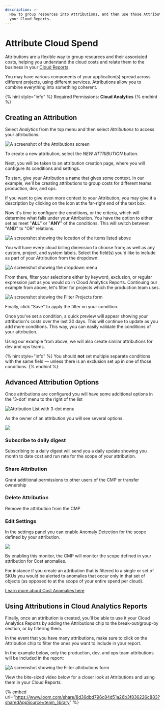```yaml
---
description: >-
  How to group resources into Attributions, and then use those Attributions in
  your Cloud Reports.
---
```


# Attribute Cloud Spend

Attributions are a flexible way to group resources and their associated costs, helping you understand the cloud costs and relate them to the business in your [Cloud Reports](https://help.doit-intl.com/cloud-analytics/create-cloud-report).

You may have various components of your application(s) spread across different projects, using different services. Attributions allow you to combine everything into something coherent.

{% hint style="info" %}
Required Permissions: **Cloud Analytics**
{% endhint %}

## Creating an Attribution

Select _Analytics_ from the top menu and then select _Attributions_ to access your attributions:

![A screenshot of the Attributions screen](../.gitbook/assets/cmp-attributions-screen.png)

To create a new attribution, select the _NEW ATTRIBUTION_ button.

Next, you will be taken to an attribution creation page, where you will configure its conditions and settings.

To start, give your Attribution a name that gives some context. In our example, we'll be creating attributions to group costs for different teams: production, dev, and ops.

If you want to give even more context to your Attribution, you may give it a description by clicking on the icon at the far-right end of the text box.

Now it's time to configure the conditions, or the criteria, which will determine what falls under your Attribution. You have the option to either set as meet "**ALL**" or "**ANY**" of the conditions. This will switch between "AND" to "OR" relations.

![A screenshot showing the location of the items listed above](../.gitbook/assets/cmp-all-any.png)

You will have every cloud billing dimension to choose from; as well as any custom, project, and system labels. Select the field(s) you'd like to include as part of your Attribution from the dropdown:

![A screenshot showing the dropdown menu](../.gitbook/assets/cmp-attributions.png)

From there, filter your selections either by keyword, exclusion, or regular expression just as you would do in Cloud Analytics Reports. Continuing our example from above, let's filter for projects which the production team uses.

![A screenshot showing the Filter Projects form](../.gitbook/assets/cmp-filter-projects-form.png)

Finally, click "Save" to apply the filter on your condition.

Once you've set a condition, a quick preview will appear showing your attribution's costs over the last 30 days. This will continue to update as you add more conditions. This way, you can easily validate the conditions of your attribution.

Using our example from above, we will also create similar attributions for dev and ops teams.

{% hint style="info" %}
You should **not** set multiple separate conditions with the same field — unless there is an exclusion set up in one of those conditions.
{% endhint %}

## Advanced Attribution Options

Once attributions are configured you will have some additional options in the '3-dot' menu to the right of the list

![Attribution List with 3-dot menu](<../.gitbook/assets/image (3).png>)

As the owner of an attribution you will see several options.

![](<../.gitbook/assets/image (2).png>)

### Subscribe to daily digest

Subscribing to a daily digest will send you a daily update showing you month to date cost and run rate for the scope of your attribution. &#x20;

### Share Attribution

Grant additional permissions to other users of the CMP or transfer ownership

### Delete Attribution

Remove the attribution from the CMP&#x20;

### Edit Settings

In the settings panel you can enable Anomaly Detection for the scope defined by your attribution.

![](../.gitbook/assets/image.png)

By enabling this monitor, the CMP will monitor the scope defined in your attribution for Cost anomalies. &#x20;

For instance if you create an attribution that is filtered to a single or set of SKUs you would be alerted to anomalies that occur only in that set of objects (as opposed to at the scope of your entire spend per cloud).

[Learn more about Cost Anomalies here](broken-reference)





##

## Using Attributions in Cloud Analytics Reports

Finally, once an attribution is created, you'll be able to use it your Cloud Analytics Reports by adding the Attributions chip to the break-out/group-by section, or by filtering them.

In the event that you have many attributions, make sure to click on the Attribution chip to filter the ones you want to include in your report.

In the example below, only the production, dev, and ops team attributions will be included in the report:

![A screenshot showing the Filter attributions form](../.gitbook/assets/cmp-filter-attributions-form.png)

View the bite-sized video below for a closer look at Attributions and using them in your Cloud Reports.

{% embed url="https://www.loom.com/share/8d36dbd796c84d51a26b3f836226c883?sharedAppSource=team_library" %}
